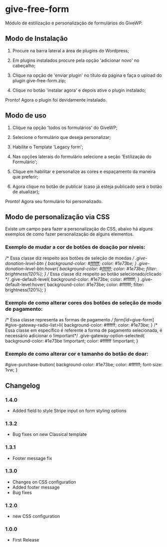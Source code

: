 # give-free-form

Módulo de estilização e personalização de formulários do GiveWP.

## Modo de Instalação

1) Procure na barra lateral a área de plugins do Wordpress;

2) Em plugins instalados procure pela opção 'adicionar novo' no cabeçalho;

3) Clique na opção de 'enviar plugin' no título da página e faça o upload do plugin give-free-form.zip;

4) Clique no botão 'instalar agora' e depois ative o plugin instalado;

Pronto! Agora o plugin foi devidamente instalado.

## Modo de uso

1) Clique na opção 'todos os formulários' do GiveWP;

2) Selecione o formulário que deseja personalizar;

3) Habilite o Template 'Legacy form';

4) Nas opções laterais do formulário selecione a seção 'Estilização do Formulário';

5) Clique em habilitar e personalize as cores e espaçamento da maneira que preferir;

6) Agora clique no botão de publicar (caso já esteja publicado será o botão de atualizar);

Pronto! Agora seu formulário foi personalizado.

## Modo de personalização via CSS

Existe um campo para fazer a personalização do CSS, abaixo há alguns exemplos de como fazer personalização de alguns elementos.

### Exemplo de mudar a cor de botões de doação por níveis:

/* Essa classe diz respeito aos botões de seleção de moedas */
.give-donation-level-btn {
background-color: #ffffff;
color: #1e73be;
}
.give-donation-level-btn:hover{
background-color: #ffffff;
color: #1e73be;
filter: brightness(120%);
}
/* Essa classe diz respeito ao botão selecionado/clicado */
.give-default-level{
background-color: #1e73be;
color: #ffffff;
}
.give-default-level:hover{
background-color: #1e73be;
color: #ffffff;
filter: brightness(120%);
}

### Exemplo de como alterar cores dos botões de seleção de modo de pagamento:

/* Essa classe representa as formas de pagamento */
form[id*=give-form] #give-gateway-radio-list>li{
    background-color: #ffffff;
    color: #1e73be;
}
/* Essa classe em específico é referente a forma de pagamento selecionada, é necessário adicionar o !important*/
.give-gateway-option-selected{
    background-color: #1e73be !important;
    color: #ffffff !important;
}

### Exemplo de como alterar cor e tamanho do botão de doar:

#give-purchase-button{
    background-color: #1e73be;
    color: #ffffff;
    font-size: 1vw;
}

## Changelog

### 1.4.0
* Added field to style Stripe input on form styling options

### 1.3.2
* Bug fixes on new Classical template

### 1.3.1
* Footer message fix

### 1.3.0
* Changes on CSS configuration
* Added footer message
* Bug fixes

### 1.2.0
* new CSS configuration

### 1.0.0
* First Release
